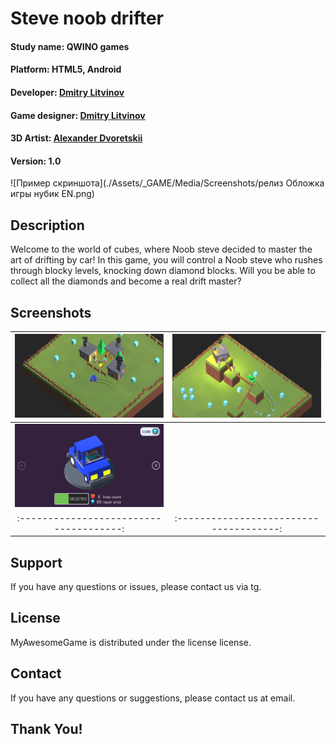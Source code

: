 # Steve noob drifter

#### **Study name:** QWINO games
#### **Platform:** HTML5, Android
#### **Developer:** [Dmitry Litvinov](https://t.me/FaTech97)
#### **Game designer:** [Dmitry Litvinov](https://t.me/FaTech97)
#### **3D Artist:** [Alexander Dvoretskii](https://t.me/MockingbirdVa)
#### **Version:** 1.0

![Пример скриншота](./Assets/_GAME/Media/Screenshots/релиз Обложка игры нубик EN.png)

## Description
Welcome to the world of cubes, where Noob steve decided to master the art of drifting by car! In this game, you will control a Noob steve who rushes through blocky levels, knocking down diamond blocks. Will you be able to collect all the diamonds and become a real drift master?

## Screenshots
| ![Screen 1](./Assets/_GAME/Media/Screenshots/DESK-4.png) | ![Screen 2](./Assets/_GAME/Media/Screenshots/DESK-3.png)
|:-------------------------------------:|:-------------------------------------:|
| ![Screen 3](./Assets/_GAME/Media/Screenshots/DESK-1.png) |  | ![Screen 3](./Assets/_GAME/Media/Screenshots/DESK-2.png)
|:-------------------------------------:|:-------------------------------------:|

## Support

If you have any questions or issues, please contact us via tg.

## License

MyAwesomeGame is distributed under the license license.

## Contact

If you have any questions or suggestions, please contact us at email.

## Thank You!
